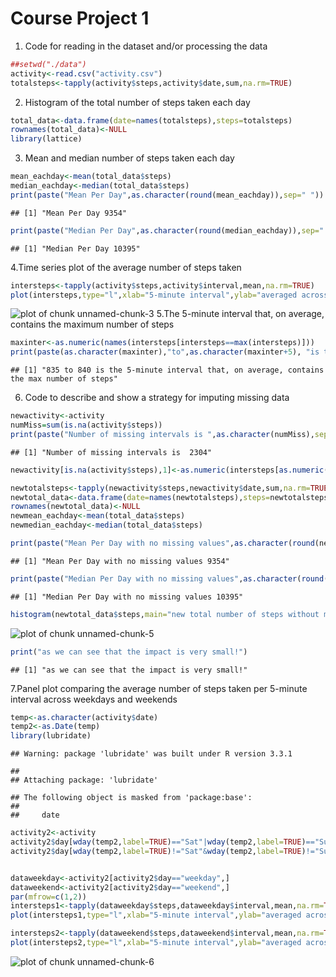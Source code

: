 Course Project 1
======

1. Code for reading in the dataset and/or processing the data

```r
##setwd("./data")
activity<-read.csv("activity.csv")
totalsteps<-tapply(activity$steps,activity$date,sum,na.rm=TRUE)
```

2. Histogram of the total number of steps taken each day

```r
total_data<-data.frame(date=names(totalsteps),steps=totalsteps)
rownames(total_data)<-NULL
library(lattice)
```
3. Mean and median number of steps taken each day

```r
mean_eachday<-mean(total_data$steps)
median_eachday<-median(total_data$steps)
print(paste("Mean Per Day",as.character(round(mean_eachday)),sep=" "))
```

```
## [1] "Mean Per Day 9354"
```

```r
print(paste("Median Per Day",as.character(round(median_eachday)),sep=" "))
```

```
## [1] "Median Per Day 10395"
```

4.Time series plot of the average number of steps taken

```r
intersteps<-tapply(activity$steps,activity$interval,mean,na.rm=TRUE)
plot(intersteps,type="l",xlab="5-minute interval",ylab="averaged across all days")
```

![plot of chunk unnamed-chunk-3](figure/unnamed-chunk-3-1.png)
5.The 5-minute interval that, on average, contains the maximum number of steps

```r
maxinter<-as.numeric(names(intersteps[intersteps==max(intersteps)]))
print(paste(as.character(maxinter),"to",as.character(maxinter+5), "is the 5-minute interval that, on average, contains the max number of steps",sep=" "))
```

```
## [1] "835 to 840 is the 5-minute interval that, on average, contains the max number of steps"
```

6. Code to describe and show a strategy for imputing missing data

```r
newactivity<-activity
numMiss=sum(is.na(activity$steps))
print(paste("Number of missing intervals is ",as.character(numMiss),sep=" "))
```

```
## [1] "Number of missing intervals is  2304"
```

```r
newactivity[is.na(activity$steps),1]<-as.numeric(intersteps[as.numeric(newactivity[is.na(newactivity$steps),3]+5)/5])

newtotalsteps<-tapply(newactivity$steps,newactivity$date,sum,na.rm=TRUE)
newtotal_data<-data.frame(date=names(newtotalsteps),steps=newtotalsteps)
rownames(newtotal_data)<-NULL
newmean_eachday<-mean(total_data$steps)
newmedian_eachday<-median(total_data$steps)

print(paste("Mean Per Day with no missing values",as.character(round(newmean_eachday)),sep=" "))
```

```
## [1] "Mean Per Day with no missing values 9354"
```

```r
print(paste("Median Per Day with no missing values",as.character(round(newmedian_eachday)),sep=" "))
```

```
## [1] "Median Per Day with no missing values 10395"
```

```r
histogram(newtotal_data$steps,main="new total number of steps without missing value taken each day",type="count")
```

![plot of chunk unnamed-chunk-5](figure/unnamed-chunk-5-1.png)

```r
print("as we can see that the impact is very small!")
```

```
## [1] "as we can see that the impact is very small!"
```

7.Panel plot comparing the average number of steps taken per 5-minute interval across weekdays and weekends


```r
temp<-as.character(activity$date)
temp2<-as.Date(temp)
library(lubridate)
```

```
## Warning: package 'lubridate' was built under R version 3.3.1
```

```
## 
## Attaching package: 'lubridate'
```

```
## The following object is masked from 'package:base':
## 
##     date
```

```r
activity2<-activity
activity2$day[wday(temp2,label=TRUE)=="Sat"|wday(temp2,label=TRUE)=="Sun"]<-"weekend"
activity2$day[wday(temp2,label=TRUE)!="Sat"&wday(temp2,label=TRUE)!="Sun"]<-"weekday"


dataweekday<-activity2[activity2$day=="weekday",]
dataweekend<-activity2[activity2$day=="weekend",]
par(mfrow=c(1,2))
intersteps1<-tapply(dataweekday$steps,dataweekday$interval,mean,na.rm=TRUE)
plot(intersteps1,type="l",xlab="5-minute interval",ylab="averaged across all weekdays")

intersteps2<-tapply(dataweekend$steps,dataweekend$interval,mean,na.rm=TRUE)
plot(intersteps2,type="l",xlab="5-minute interval",ylab="averaged across all weekend")
```

![plot of chunk unnamed-chunk-6](figure/unnamed-chunk-6-1.png)




